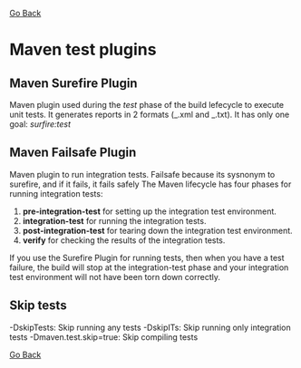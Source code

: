 [Go Back](README.md)

# Maven test plugins

## Maven Surefire Plugin

Maven plugin used during the _test_ phase of the build lefecycle to execute unit tests.
It generates reports in 2 formats (_.xml and _.txt).
It has only one goal: _surfire:test_

## Maven Failsafe Plugin

Maven plugin to run integration tests.
Failsafe because its sysnonym to surefire, and if it fails, it fails safely
The Maven lifecycle has four phases for running integration tests:

1. **pre-integration-test** for setting up the integration test environment.
2. **integration-test** for running the integration tests.
3. **post-integration-test** for tearing down the integration test environment.
4. **verify** for checking the results of the integration tests.

If you use the Surefire Plugin for running tests, then when you have a test failure, the build will stop at the integration-test phase and your integration test environment will not have been torn down correctly.

## Skip tests

-DskipTests: Skip running any tests
-DskipITs: Skip running only integration tests
-Dmaven.test.skip=true: Skip compiling tests

[Go Back](README.md)
